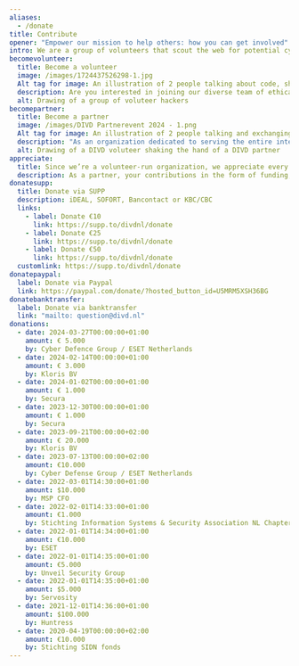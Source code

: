 ```yaml
---
aliases:
  - /donate
title: Contribute
opener: "Empower our mission to help others: how you can get involved"
intro: We are a group of volunteers that scout the web for potential cyber security risks.
becomevolunteer:
  title: Become a volunteer
  image: /images/1724437526298-1.jpg
  Alt tag for image: An illustration of 2 people talking about code, shown by a speakingballoon filled with 010101.
  description: Are you interested in joining our diverse team of ethical hackers, researchers, IT professionals, or legal experts, and learning from the best? Please sign up.
  alt: Drawing of a group of voluteer hackers
becomepartner:
  title: Become a partner
  image: /images/DIVD Partnerevent 2024 - 1.png
  Alt tag for image: An illustration of 2 people talking and exchanging information
  description: "As an organization dedicated to serving the entire internet community, we extend our assistance not only to your customers but also to their suppliers. You may perceive us as the volunteer fire brigade: while you protect your own infrastructure, we stand ready to aid your neighbors, thereby indirectly safeguarding your establishment as well."
  alt: Drawing of a DIVD voluteer shaking the hand of a DIVD partner
appreciate:
  title: Since we’re a volunteer-run organization, we appreciate every donation
  description: As a partner, your contributions in the form of funding, volunteer work, and resources (tools) are invaluable to us. In reciprocation, you demonstrate your commitment to fostering a safer internet environment. A partnership with DIVD also provides an opportunity for your team members to engage in collaborative projects with witty hackers, enabling them to partake in enjoyable initiatives and learn from industry leaders.
donatesupp:
  title: Donate via SUPP
  description: iDEAL, SOFORT, Bancontact or KBC/CBC
  links:
    - label: Donate €10
      link: https://supp.to/divdnl/donate
    - label: Donate €25
      link: https://supp.to/divdnl/donate
    - label: Donate €50
      link: https://supp.to/divdnl/donate
  customlink: https://supp.to/divdnl/donate
donatepaypal:
  label: Donate via Paypal
  link: https://paypal.com/donate/?hosted_button_id=U5MRM5XSH36BG
donatebanktransfer:
  label: Donate via banktransfer
  link: "mailto: question@divd.nl"
donations:
  - date: 2024-03-27T00:00:00+01:00
    amount: € 5.000
    by: Cyber Defence Group / ESET Netherlands
  - date: 2024-02-14T00:00:00+01:00
    amount: € 3.000
    by: Kloris BV
  - date: 2024-01-02T00:00:00+01:00
    amount: € 1.000
    by: Secura
  - date: 2023-12-30T00:00:00+01:00
    amount: € 1.000
    by: Secura
  - date: 2023-09-21T00:00:00+02:00
    amount: € 20.000
    by: Kloris BV
  - date: 2023-07-13T00:00:00+02:00
    amount: €10.000
    by: Cyber Defense Group / ESET Netherlands
  - date: 2022-03-01T14:30:00+01:00
    amount: $10.000
    by: MSP CFO
  - date: 2022-02-01T14:33:00+01:00
    amount: €1.000
    by: Stichting Information Systems & Security Association NL Chapter
  - date: 2022-01-01T14:34:00+01:00
    amount: €10.000
    by: ESET
  - date: 2022-01-01T14:35:00+01:00
    amount: €5.000
    by: Unveil Security Group
  - date: 2022-01-01T14:35:00+01:00
    amount: $5.000
    by: Servosity
  - date: 2021-12-01T14:36:00+01:00
    amount: $100.000
    by: Huntress
  - date: 2020-04-19T00:00:00+02:00
    amount: €10.000
    by: Stichting SIDN fonds
---
```

